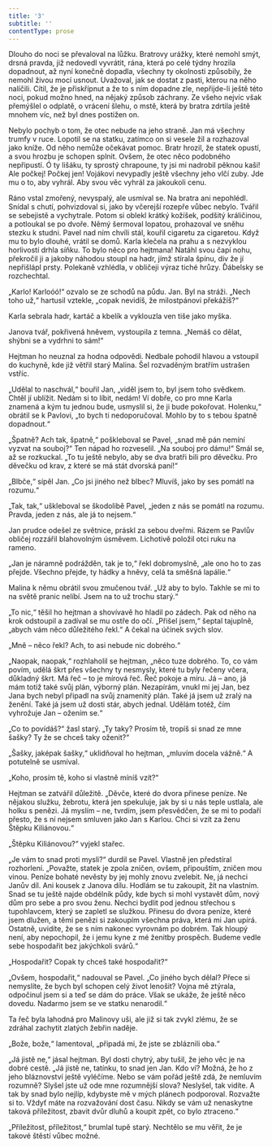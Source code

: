 ```yaml
---
title: '3'
subtitle: ''
contentType: prose
---
```


<section>

Dlouho do noci se převaloval na lůžku. Bratrovy urážky, které nemohl smýt, drsná pravda, již nedovedl vyvrátit, rána, která po celé týdny hrozila dopadnout, až nyní konečně dopadla, všechny ty okolnosti způsobily, že nemohl živou mocí usnout. Uvažoval, jak se dostat z pasti, kterou na něho nalíčili. Cítil, že je přiskřípnut a že to s ním dopadne zle, nepřijde-li ještě této noci, pokud možno hned, na nějaký způsob záchrany. Ze všeho nejvíc však přemýšlel o odplatě, o vrácení šlehu, o mstě, která by bratra zdrtila ještě mnohem víc, než byl dnes postižen on.

Nebylo pochyb o tom, že otec nebude na jeho straně. Jan má všechny trumfy v ruce. Lopotil se na statku, zatímco on si vesele žil a rozhazoval jako kníže. Od něho nemůže očekávat pomoc. Bratr hrozil, že statek opustí, a svou hrozbu je schopen splnit. Ovšem, že otec něco podobného nepřipustí. Ó ty lišáku, ty sprostý chrapoune, ty jsi mi nadrobil pěknou kaši! Ale počkej! Počkej jen! Vojákovi nevypadly ještě všechny jeho vlčí zuby. Jde mu o to, aby vyhrál. Aby svou věc vyhrál za jakoukoli cenu.

Ráno vstal zmořený, nevyspalý, ale usmíval se. Na bratra ani nepohlédl. Snídal s chutí, pohvizdoval si, jako by včerejší rozepře vůbec nebylo. Tvářil se sebejistě a vychytrale. Potom si oblekl krátký kožíšek, podšitý králičinou, a potloukal se po dvoře. Němý šermoval lopatou, prohazoval ve sněhu stezku k studni. Pavel nad ním chvíli stál, kouřil cigaretu za cigaretou. Když mu to bylo dlouhé, vrátil se domů. Karla klečela na prahu a s nezvyklou horlivostí drhla síňku. To bylo něco pro hejtmana! Natáhl svou čapí nohu, překročil ji a jakoby náhodou stoupl na hadr, jímž stírala špínu, div že jí nepřišlápl prsty. Polekaně vzhlédla, v obličeji výraz tiché hrůzy. Ďábelsky se rozchechtal.

„Karlo! Karloóó!“ ozvalo se ze schodů na půdu. Jan. Byl na stráži. „Nech toho už,“ hartusil vztekle, „copak nevidíš, že milostpánovi překážíš?“

Karla sebrala hadr, kartáč a kbelík a vyklouzla ven tiše jako myška.

Janova tvář, pokřivená hněvem, vystoupila z temna. „Nemáš co dělat, shýbni se a vydrhni to sám!“

Hejtman ho neuznal za hodna odpovědi. Nedbale pohodil hlavou a vstoupil do kuchyně, kde již větřil starý Malina. Šel rozvaděným bratřím ustrašen vstříc.

„Udělal to naschvál,“ bouřil Jan, „viděl jsem to, byl jsem toho svědkem. Chtěl jí ublížit. Nedám si to líbit, nedám! Ví dobře, co pro mne Karla znamená a kým tu jednou bude, usmyslil si, že ji bude pokořovat. Holenku,“ obrátil se k Pavlovi, „to bych ti nedoporučoval. Mohlo by to s tebou špatně dopadnout.“

„Špatně? Ach tak, špatně,“ poškleboval se Pavel, „snad mě pán nemíní vyzvat na souboj?“ Ten nápad ho rozveselil. „Na souboj pro dámu!“ Smál se, až se rozkuckal. „To tu ještě nebylo, aby se dva bratři bili pro děvečku. Pro děvečku od krav, z které se má stát dvorská paní!“

„Blbče,“ sípěl Jan. „Co jsi jiného než blbec? Mluvíš, jako by ses pomátl na rozumu.“

„Tak, tak,“ uškleboval se škodolibě Pavel, „jeden z nás se pomátl na rozumu. Pravda, jeden z nás, ale já to nejsem.“

Jan prudce odešel ze světnice, práskl za sebou dveřmi. Rázem se Pavlův obličej rozzářil blahovolným úsměvem. Lichotivě položil otci ruku na rameno.

„Jan je náramně podrážděn, tak je to,“ řekl dobromyslně, „ale ono ho to zas přejde. Všechno přejde, ty hádky a hněvy, celá ta směšná lapálie.“

Malina k němu obrátil svou zmučenou tvář. „Už aby to bylo. Takhle se mi to na světě pranic nelíbí. Jsem na to už trochu starý.“

„To nic,“ těšil ho hejtman a shovívavě ho hladil po zádech. Pak od něho na krok odstoupil a zadíval se mu ostře do očí. „Přišel jsem,“ šeptal tajuplně, „abych vám něco důležitého řekl.“ A čekal na účinek svých slov.

„Mně – něco řekl? Ach, to asi nebude nic dobrého.“

„Naopak, naopak,“ rozhlaholil se hejtman, „něco tuze dobrého. To, co vám povím, udělá škrt přes všechny ty nesmysly, které tu byly řečeny včera, důkladný škrt. Má řeč – to je mírová řeč. Řeč pokoje a míru. Já – ano, já mám totiž také svůj plán, výborný plán. Nezapírám, vnukl mi jej Jan, bez Jana bych nebyl připadl na svůj znamenitý plán. Také já jsem už zralý na ženění. Také já jsem už dosti stár, abych jednal. Udělám totéž, čím vyhrožuje Jan – ožením se.“

„Co to povídáš?“ žasl starý. „Ty taky? Prosím tě, tropíš si snad ze mne šašky? Ty že se chceš taky oženit?“

„Šašky, jaképak šašky,“ uklidňoval ho hejtman, „mluvím docela vážně.“ A potutelně se usmíval.

„Koho, prosím tě, koho si vlastně míníš vzít?“

Hejtman se zatvářil důležitě. „Děvče, které do dvora přinese peníze. Ne nějakou služku, žebrotu, která jen spekuluje, jak by si u nás teple ustlala, ale holku s penězi. Já myslím – ne, tvrdím, jsem přesvědčen, že se mi to podaří přesto, že s ní nejsem smluven jako Jan s Karlou. Chci si vzít za ženu Štěpku Kiliánovou.“

„Štěpku Kiliánovou?“ vyjekl stařec.

„Je vám to snad proti mysli?“ durdil se Pavel. Vlastně jen předstíral rozhorlení. „Považte, statek je zpola zničen, ovšem, připouštím, zničen mou vinou. Peníze bohaté nevěsty by jej mohly znovu zvelebit. Ne, já nechci Janův díl. Ani kousek z Janova dílu. Hodlám se tu zakoupit, žít na vlastním. Snad se tu ještě najde obdélník půdy, kde bych si mohl vystavět dům, nový dům pro sebe a pro svou ženu. Nechci bydlit pod jednou střechou s tupohlavcem, který se zapletl se služkou. Přinesu do dvora peníze, které jsem dlužen, a těmi penězi si zakoupím všechna práva, která mi Jan upírá. Ostatně, uvidíte, že se s ním nakonec vyrovnám po dobrém. Tak hloupý není, aby nepochopil, že i jemu kyne z mé ženitby prospěch. Budeme vedle sebe hospodařit bez jakýchkoli svárů.“

„Hospodařit? Copak ty chceš také hospodařit?“

„Ovšem, hospodařit,“ nadouval se Pavel. „Co jiného bych dělal? Přece si nemyslíte, že bych byl schopen celý život lenošit? Vojna mě ztýrala, odpočinul jsem si a teď se dám do práce. Však se ukáže, že ještě něco dovedu. Nadarmo jsem se ve statku nenarodil.“

Ta řeč byla lahodná pro Malinovy uši, ale již si tak zvykl zlému, že se zdráhal zachytit zlatých žebřin naděje.

„Bože, bože,“ lamentoval, „připadá mi, že jste se zbláznili oba.“

„Já jistě ne,“ jásal hejtman. Byl dosti chytrý, aby tušil, že jeho věc je na dobré cestě. „Já jistě ne, tatínku, to snad jen Jan. Kdo ví? Možná, že ho z jeho bláznovství ještě vyléčíme. Nebo se vám pořád ještě zdá, že nemluvím rozumně? Slyšel jste už ode mne rozumnější slova? Neslyšel, tak vidíte. A tak by snad bylo nejlíp, kdybyste mě v mých plánech podporoval. Rozvažte si to. Vždyť máte na rozvažování dost času. Nikdy se vám už nenaskytne taková příležitost, zbavit dvůr dluhů a koupit zpět, co bylo ztraceno.“

„Příležitost, příležitost,“ brumlal tupě starý. Nechtělo se mu věřit, že je takové štěstí vůbec možné.

</section>
